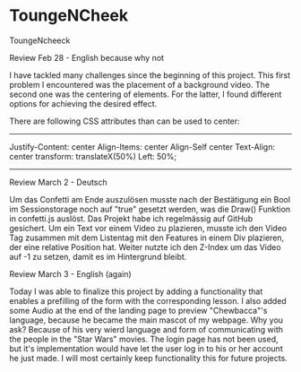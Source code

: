 # ToungeNCheek
ToungeNcheeck


Review Feb 28 - English because why not

I have tackled many challenges since the beginning of this project. This first problem I encountered was the placement of a background video. The second one was the centering of elements. For the latter, I found different options for achieving the desired effect.

There are following CSS attributes than can be used to center:

*********************************
Justify-Content: center
Align-Items: center
Align-Self center
Text-Align: center
transform: translateX(50%)
Left: 50%;
*********************************

Review March 2 - Deutsch

Um das Confetti am Ende auszulösen musste nach der Bestätigung ein Bool im Sessionstorage noch auf "true" gesetzt werden, was die Draw() Funktion in confetti.js
auslöst. Das Projekt habe ich regelmässig auf GitHub gesichert. Um ein Text vor einem Video zu plazieren, musste ich den Video Tag zusammen mit dem Listentag mit den Features in einem Div plazieren, der eine relative Position hat. Weiter nutzte ich den Z-Index um das Video auf -1 zu setzen, damit es im Hintergrund bleibt.

Review March 3 - English (again)

Today I was able to finalize this project by adding a functionality that enables a prefilling of the form with the corresponding lesson. I also added some Audio at the end of the landing page to preview "Chewbacca"'s language, because he became the main mascot of my webpage. Why you ask? Because of his very wierd language
and form of communicating with the people in the "Star Wars" movies. The login page has not been used, but it's implementation would have let the user log in to his or her account he just made. I will most certainly keep functionality this for future projects.